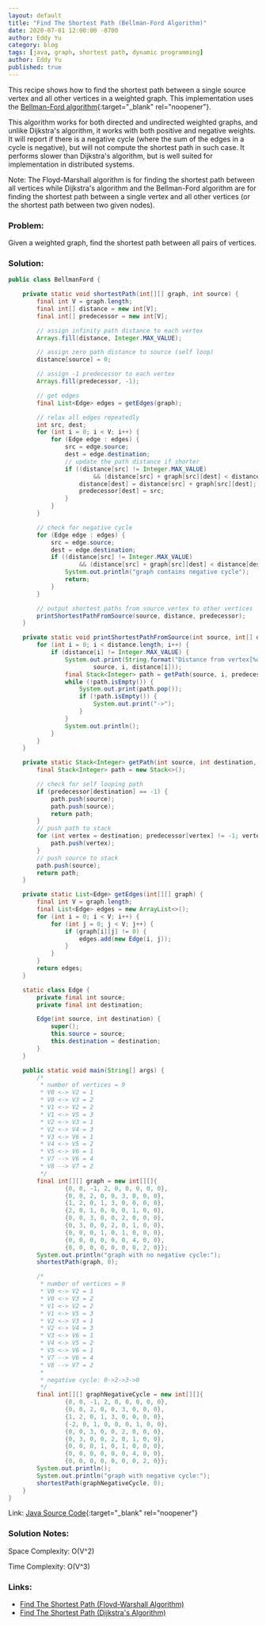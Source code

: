 ```yaml
---
layout: default
title: "Find The Shortest Path (Bellman-Ford Algorithm)"
date: 2020-07-01 12:00:00 -0700
author: Eddy Yu
category: blog
tags: [java, graph, shortest path, dynamic programming]
author: Eddy Yu
published: true
---
```


This recipe shows how to find the shortest path between a single source vertex
and all other vertices in a weighted graph. This implementation uses the
[Bellman-Ford algorithm](https://en.wikipedia.org/wiki/Bellman%E2%80%93Ford_algorithm){:target="_blank" rel="noopener"}.

This algorithm works for both directed and undirected weighted graphs, and
unlike Dijkstra's algorithm, it works with both positive and negative
weights. It will report if there is a negative cycle (where the sum of the
edges in a cycle is negative), but will not compute the shortest path in
such case. It performs slower than Dijkstra's algorithm, but is well suited
for implementation in distributed systems.

Note: The Floyd-Marshall algorithm is for finding the shortest path between all
vertices while Dijkstra's algorithm and the Bellman-Ford algorithm are for 
finding the shortest path between a single vertex and all other vertices (or 
the shortest path between two given nodes).

### Problem:
Given a weighted graph, find the shortest path between all pairs of vertices.

### Solution:
```java
public class BellmanFord {

    private static void shortestPath(int[][] graph, int source) {
        final int V = graph.length;
        final int[] distance = new int[V];
        final int[] predecessor = new int[V];

        // assign infinity path distance to each vertex
        Arrays.fill(distance, Integer.MAX_VALUE);

        // assign zero path distance to source (self loop)
        distance[source] = 0;

        // assign -1 predecessor to each vertex
        Arrays.fill(predecessor, -1);

        // get edges
        final List<Edge> edges = getEdges(graph);

        // relax all edges repeatedly
        int src, dest;
        for (int i = 0; i < V; i++) {
            for (Edge edge : edges) {
                src = edge.source;
                dest = edge.destination;
                // update the path distance if shorter
                if ((distance[src] != Integer.MAX_VALUE)
                        && (distance[src] + graph[src][dest] < distance[dest])) {
                    distance[dest] = distance[src] + graph[src][dest];
                    predecessor[dest] = src;
                }
            }
        }

        // check for negative cycle
        for (Edge edge : edges) {
            src = edge.source;
            dest = edge.destination;
            if ((distance[src] != Integer.MAX_VALUE)
                    && (distance[src] + graph[src][dest] < distance[dest])) {
                System.out.println("graph contains negative cycle");
                return;
            }
        }

        // output shortest paths from source vertex to other vertices
        printShortestPathFromSource(source, distance, predecessor);
    }

    private static void printShortestPathFromSource(int source, int[] distance, int[] predecessor) {
        for (int i = 0; i < distance.length; i++) {
            if (distance[i] != Integer.MAX_VALUE) {
                System.out.print(String.format("Distance from vertex[%d] to vertex[%d] is %d: ",
                        source, i, distance[i]));
                final Stack<Integer> path = getPath(source, i, predecessor);
                while (!path.isEmpty()) {
                    System.out.print(path.pop());
                    if (!path.isEmpty()) {
                        System.out.print("->");
                    }
                }
                System.out.println();
            }
        }
    }

    private static Stack<Integer> getPath(int source, int destination, int[] predecessor) {
        final Stack<Integer> path = new Stack<>();

        // check for self looping path
        if (predecessor[destination] == -1) {
            path.push(source);
            path.push(source);
            return path;
        }
        // push path to stack
        for (int vertex = destination; predecessor[vertex] != -1; vertex = predecessor[vertex]) {
            path.push(vertex);
        }
        // push source to stack
        path.push(source);
        return path;
    }

    private static List<Edge> getEdges(int[][] graph) {
        final int V = graph.length;
        final List<Edge> edges = new ArrayList<>();
        for (int i = 0; i < V; i++) {
            for (int j = 0; j < V; j++) {
                if (graph[i][j] != 0) {
                    edges.add(new Edge(i, j));
                }
            }
        }
        return edges;
    }

    static class Edge {
        private final int source;
        private final int destination;

        Edge(int source, int destination) {
            super();
            this.source = source;
            this.destination = destination;
        }
    }

    public static void main(String[] args) {
        /*
         * number of vertices = 9
         * V0 <-> V2 = 1
         * V0 <-> V3 = 2
         * V1 <-> V2 = 2
         * V1 <-> V5 = 3
         * V2 <-> V3 = 1
         * V2 <-> V4 = 3
         * V3 <-> V6 = 1
         * V4 <-> V5 = 2
         * V5 <-> V6 = 1
         * V7 --> V6 = 4
         * V8 --> V7 = 2
         */
        final int[][] graph = new int[][]{
                {0, 0, -1, 2, 0, 0, 0, 0, 0},
                {0, 0, 2, 0, 0, 3, 0, 0, 0},
                {1, 2, 0, 1, 3, 0, 0, 0, 0},
                {2, 0, 1, 0, 0, 0, 1, 0, 0},
                {0, 0, 3, 0, 0, 2, 0, 0, 0},
                {0, 3, 0, 0, 2, 0, 1, 0, 0},
                {0, 0, 0, 1, 0, 1, 0, 0, 0},
                {0, 0, 0, 0, 0, 0, 4, 0, 0},
                {0, 0, 0, 0, 0, 0, 0, 2, 0}};
        System.out.println("graph with no negative cycle:");
        shortestPath(graph, 0);

        /*
         * number of vertices = 9
         * V0 <-> V2 = 1
         * V0 <-> V3 = 2
         * V1 <-> V2 = 2
         * V1 <-> V5 = 3
         * V2 <-> V3 = 1
         * V2 <-> V4 = 3
         * V3 <-> V6 = 1
         * V4 <-> V5 = 2
         * V5 <-> V6 = 1
         * V7 --> V6 = 4
         * V8 --> V7 = 2
         *
         * negative cycle: 0->2->3->0
         */
        final int[][] graphNegativeCycle = new int[][]{
                {0, 0, -1, 2, 0, 0, 0, 0, 0},
                {0, 0, 2, 0, 0, 3, 0, 0, 0},
                {1, 2, 0, 1, 3, 0, 0, 0, 0},
                {-2, 0, 1, 0, 0, 0, 1, 0, 0},
                {0, 0, 3, 0, 0, 2, 0, 0, 0},
                {0, 3, 0, 0, 2, 0, 1, 0, 0},
                {0, 0, 0, 1, 0, 1, 0, 0, 0},
                {0, 0, 0, 0, 0, 0, 4, 0, 0},
                {0, 0, 0, 0, 0, 0, 0, 2, 0}};
        System.out.println();
        System.out.println("graph with negative cycle:");
        shortestPath(graphNegativeCycle, 0);
    }
}
``` 
Link: [Java Source Code](https://github.com/eddycyu/learnbyexample/blob/master/src/main/java/dev/eddycyu/graph/BellmanFord.java){:target="_blank" rel="noopener"}

### Solution Notes:
Space Complexity: O(V^2)

Time Complexity: O(V^3)

### Links:
* [Find The Shortest Path (Floyd-Warshall Algorithm)](/blog/find-shortest-path-floyd-warshall)
* [Find The Shortest Path (Dijkstra's Algorithm)](/blog/find-shortest-path-dijkstra)
